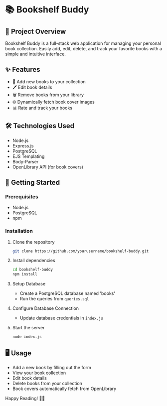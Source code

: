 # 📚 Bookshelf Buddy

## 🌟 Project Overview

Bookshelf Buddy is a full-stack web application for managing your personal book collection. Easily add, edit, delete, and track your favorite books with a simple and intuitive interface.

## ✨ Features

- 📖 Add new books to your collection
- 🖊️ Edit book details
- 🗑️ Remove books from your library
- 🌐 Dynamically fetch book cover images
- 📊 Rate and track your books

## 🛠️ Technologies Used

- Node.js
- Express.js
- PostgreSQL
- EJS Templating
- Body-Parser
- OpenLibrary API (for book covers)

## 🚀 Getting Started

### Prerequisites

- Node.js
- PostgreSQL
- npm

### Installation

1. Clone the repository
   ```bash
   git clone https://github.com/yourusername/bookshelf-buddy.git
   ```

2. Install dependencies
   ```bash
   cd bookshelf-buddy
   npm install
   ```

3. Setup Database
   - Create a PostgreSQL database named 'books'
   - Run the queries from `queries.sql`

4. Configure Database Connection
   - Update database credentials in `index.js`

5. Start the server
   ```bash
   node index.js
   ```

## 🖥️ Usage

- Add a new book by filling out the form
- View your book collection
- Edit book details
- Delete books from your collection
- Book covers automatically fetch from OpenLibrary


Happy Reading! 📖✨
